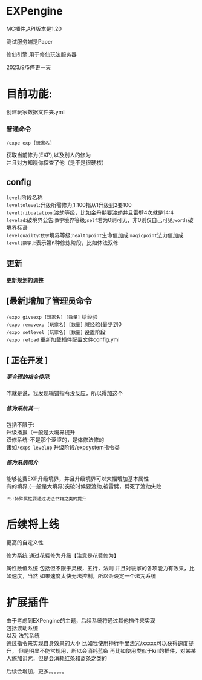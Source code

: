 # EXPengine

MC插件,API版本是1.20

测试服务端是Paper

修仙引擎,用于修仙玩法服务器

2023/9/5停更一天


# 目前功能:

创建玩家数据文件夹.yml

### 普通命令<br>
`/expe exp [玩家名]`<br>

获取当前修为(EXP),以及别人的修为<br>
并且对方知晓你探查了他（是不是很硬核）<br>

## config
`level`:阶段名称<br>
`leveltolevel`:升级所需修为,1:100指从1升级到2要100<br>
`leveltribualation`:渡劫等级，比如金丹期要渡劫并且雷劈4次就是14:4<br>
`levelad`:破境界公告:`数字`境界等级;`self`若为0则可见，非0则仅自己可见;`words`破境界标语<br>
`levelquailty`:`数字`境界等级;`healthpoint`生命值加成;`magicpoint`法力值加成<br>
`level[数字]`:表示第n种修炼阶段，比如体法双修

## 更新

#### 更新规划的调整

## [最新]增加了管理员命令
`/expo giveexp [玩家名] [数量]` 给经验<br>
`/expo removexp [玩家名] [数量]` 减经验(最少到0<br>
`/expo setlevel [玩家名] [数量]` 设置阶段<br>
`/expo reload` 重新加载插件配置文件config.yml
## [ 正在开发 ]
##### 更合理的指令使用:
咋就是说，我发现输错指令没反应，所以得加这个
##### 修为系统其一:
包括不限于:<br>
升级播报（一般是大境界提升<br>
双修系统-不是那个涩涩的，是体修法修的<br>
诸如`/exps levelup` 升级阶段/expsystem指令类<br>
##### 修为系统简介
能够花费EXP升级境界，并且升级境界可以大幅增加基本属性<br>
有的境界,(一般是大境界)突破时候要渡劫,被雷劈，劈死了渡劫失败<br>

`PS:特殊属性要通过功法书籍之类的提升`
# 后续将上线
更高的自定义性

修为系统
通过花费修为升级【注意是花费修为】

属性数值系统
包括但不限于灵根，五行，法则
并且对玩家的各项能力有效果，比如速度，当然
如果速度太快无法控制，所以会设定一个法咒系统

# 扩展插件
由于考虑到EXPengine的主题，后续系统将通过其他插件来实现<br>
包括渡劫系统<br>
以及
法咒系统<br>
通过指令来实现自身效果的大小
比如我使用神行千里法咒/xxxxx可以获得速度提升，
但是明显不能常规用，所以会消耗蓝条
再比如使用类似于kill的插件，对某某人施加诅咒，但是会消耗红条和蓝条之类的

后续会增加，更多。。。。。。
